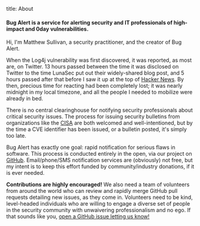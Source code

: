 title: About

#### Bug Alert is a service for alerting security and IT professionals of high-impact and 0day vulnerabilities.
Hi, I'm Matthew Sullivan, a security practitioner, and the creator of Bug Alert.

When the Log4j vulnerability was first discovered, it was reported, as most are, on Twitter. 13 hours passed between the time it was
disclosed on Twitter to the time LunaSec put out their widely-shared blog post, and 5 hours passed after that before I saw
it up at the top of [Hacker News](https://news.ycombinator.com). By then, precious time for reacting had been completely
lost; it was nearly midnight in my local timezone, and all the people I needed to mobilize were already in bed.

There is no central clearinghouse for notifying security professionals about critical security issues. The process for issuing security
bulletins from organizations like the [CISA](https://www.cisa.gov/) are both welcomed and well-intentioned, but by the time a CVE identifier
has been issued, or a bulletin posted, it's simply too late.

Bug Alert has exactly one goal: rapid notification for serious flaws in software. This process is conducted entirely in the open, via
our project on [GitHub](https://github.com/sullivanmatt/bugalert). Email/phone/SMS notification services are (obviously) not free, but
my intent is to keep this effort funded by community/industry donations, if it is ever needed.

**Contributions are highly encouraged!** We also need a team of volunteers from around the world who can review and rapidly merge
GitHub pull requests detailing new issues, as they come in. Volunteers need to be kind, level-headed individuals who are willing to
engage a diverse set of people in the security community with unwaivering professionalism and no ego. If that sounds like you,
<a href="https://github.com/sullivanmatt/bugalert/issues/new?labels=personnel&title=I+would+like+to+volunteer!&body=Tell+us+about+yourself.+We+want+to+ensure+volunteers+have+relevant+security+expertise,+so+please+include+information+and/or+links+related+to+your+skillset+or+past+projects.">open a GitHub issue letting us know!</a>
